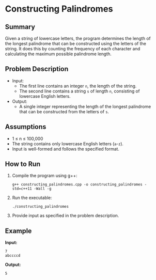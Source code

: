 # Constructing Palindromes

## Summary

Given a string of lowercase letters, the program determines the length of the longest palindrome that can be constructed using the letters of the string. It does this by counting the frequency of each character and calculating the maximum possible palindrome length.

## Problem Description

- Input:
  - The first line contains an integer `n`, the length of the string.
  - The second line contains a string `s` of length `n`, consisting of lowercase English letters.
- Output:
  - A single integer representing the length of the longest palindrome that can be constructed from the letters of `s`.

## Assumptions

- 1 ≤ n ≤ 100,000
- The string contains only lowercase English letters (`a`-`z`).
- Input is well-formed and follows the specified format.

## How to Run

1. Compile the program using g++:
   ```
   g++ constructing_palindromes.cpp -o constructing_palindromes -std=c++11 -Wall -g
   ```

2. Run the executable:
   ```
   ./constructing_palindromes
   ```

3. Provide input as specified in the problem description.

## Example

**Input:**
```
7
abccccd
```

**Output:**
```
5
```
